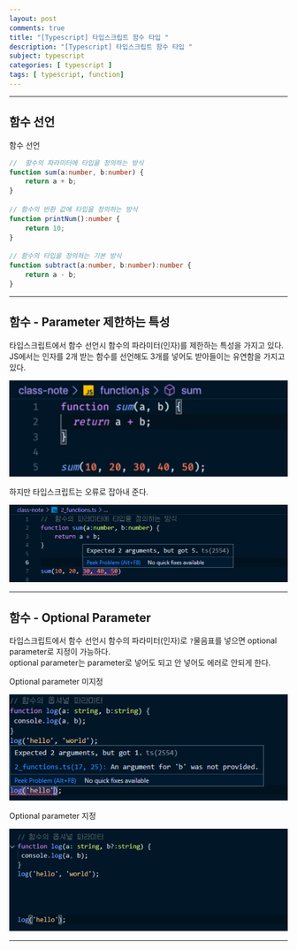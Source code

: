 ```yaml
---
layout: post
comments: true
title: "[Typescript] 타입스크립트 함수 타입 "
description: "[Typescript] 타입스크립트 함수 타입 "
subject: typescript
categories: [ typescript ]
tags: [ typescript, function]
---
```


<hr>

## 함수 선언 

함수 선언

```typescript
//  함수의 파라미터에 타입을 정의하는 방식
function sum(a:number, b:number) {
    return a + b;
}

// 함수의 반환 값에 타입을 정의하는 방식
function printNum():number {
    return 10;
}

// 함수의 타입을 정의하는 기본 방식
function subtract(a:number, b:number):number {
    return a - b;
}

```

<hr>

## 함수 - Parameter 제한하는 특성

타입스크립트에서 함수 선언시 함수의 파라미터(인자)를 제한하는 특성을 가지고 있다.  
JS에서는 인자를 2개 받는 함수를 선언해도 3개를 넣어도 받아들이는 유연함을 가지고 있다.  

![JS 함수 선언](/assets/img/typescript/ts-function1.png "JS 함수 선언")

하지만 타입스크립트는 오류로 잡아내 준다.

![TS 함수 선언](/assets/img/typescript/ts-function2.png "TS 함수 선언")


<hr>

## 함수 - Optional Parameter

타입스크립트에서 함수 선언시 함수의 파라미터(인자)로 `?`물음표를 넣으면 optional parameter로 지정이 가능하다.  
optional parameter는 parameter로 넣어도 되고 안 넣어도 에러로 안되게 한다.

Optional parameter 미지정

![TS 함수 Optional parameter 미지정](/assets/img/typescript/ts-function3.png "TS 함수 Optional parameter 미지정")

Optional parameter 지정

![TS 함수 Optional parameter 지정](/assets/img/typescript/ts-function4.png "TS 함수 Optional parameter 지정")

<hr>
